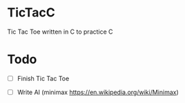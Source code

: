# TicTacC
Tic Tac Toe written in C to practice C

# Todo
- [  ] Finish Tic Tac Toe
- [  ] Write AI (minimax https://en.wikipedia.org/wiki/Minimax)

